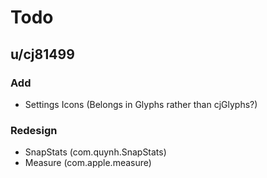 # Todo

## u/cj81499

### Add

- Settings Icons (Belongs in Glyphs rather than cjGlyphs?)

### Redesign

- SnapStats (com.quynh.SnapStats)
- Measure (com.apple.measure)
